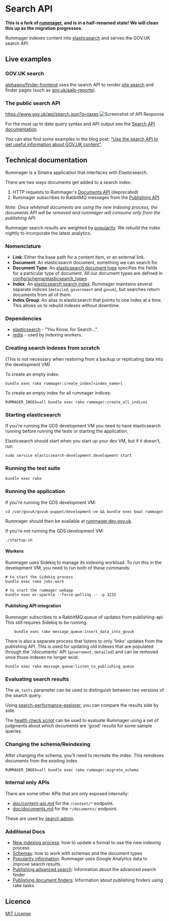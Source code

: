 # Search API

**This is a fork of [rummager](https://github.com/alphagov/rummager), and is in a half-renamed state!  We will clean this up as the migration progresses.**

Rummager indexes content into [elasticsearch](https://www.elastic.co/products/elasticsearch) and serves the GOV.UK search API.

## Live examples

### GOV.UK search
[alphagov/finder-frontend](https://github.com/alphagov/finder-frontend) uses
the search API to render [site search](https://www.gov.uk/search) and finder pages (such as [gov.uk/aaib-reports](https://www.gov.uk/aaib-reports)).

### The public search API
https://www.gov.uk/api/search.json?q=taxes
![Screenshot of API Response](doc/api-screenshot.png)

For the most up to date query syntax and API output see the [Search API documentation](https://docs.publishing.service.gov.uk/apis/search/search-api.html).

You can also find some examples in the blog post: ["Use the search API to get useful information about GOV.UK content"](https://gdsdata.blog.gov.uk/2016/05/26/use-the-search-api-to-get-useful-information-about-gov-uk-content/).

## Technical documentation

Rummager is a Sinatra application that interfaces with Elasticsearch.

There are two ways documents get added to a search index:

1. HTTP requests to Rummager's [Documents API](doc/documents.md) (deprecated)
2. Rummager subscribes to RabbitMQ messages from the
	 [Publishing API](https://github.com/alphagov/publishing-api).

*Note: Once whitehall documents are using the new indexing process, the documents API will be removed and rummager will consume only
from the publishing API.*

Rummager search results are weighted by [popularity](doc/popularity.md). We
rebuild the index nightly to incorporate the latest analytics.

### Nomenclature

- **Link**: Either the base path for a content item, or an external link.
- **Document**: An elasticsearch document, something we can search for.
- **Document Type**: An [elasticsearch document
	type](https://www.elastic.co/guide/en/elasticsearch/guide/current/mapping.html)
	specifies the fields for a particular type of document. All our document
	types are defined in
	[config/schema/elasticsearch_types](config/schema/elasticsearch_types)
- **Index**: An [elasticsearch search
	index](https://www.elastic.co/blog/what-is-an-elasticsearch-index). Rummager
	maintains several separate indices (`detailed`, `government` and `govuk`), 
	but searches return documents from all of them.
- **Index Group**: An alias in elasticsearch that points to one index at a
	time. This allows us to rebuild indexes without downtime.
  
### Dependencies

- [elasticsearch](https://github.com/elastic/elasticsearch) - "You Know, for Search...".
- [redis](https://github.com/redis/redis) - used by indexing workers.

### Creating search indexes from scratch
(This is not necessary when restoring from a backup or replicating data into the development VM)

To create an empty index:

    bundle exec rake rummager:create_index[<index_name>]

To create an empty index for all rummager indices:

    RUMMAGER_INDEX=all bundle exec rake rummager:create_all_indices

### Starting elasticsearch
If you're running the GDS development VM you need to have elasticsearch running before running the tests or starting the application.

Elasticsearch should start when you start up your dev VM, but if it doesn't, run:

	sudo service elasticsearch-development.development start

### Running the test suite

    bundle exec rake

### Running the application

If you're running the GDS development VM:

    cd /var/govuk/govuk-puppet/development-vm && bundle exec bowl rummager

Rummager should then be available at
[rummager.dev.gov.uk](http://rummager.dev.gov.uk/search.json?q=taxes).

If you're not running the GDS development VM:

    ./startup.sh

#### Workers
Rummager uses Sidekiq to manage its indexing workload. To run
this in the development VM, you need to run both of these commands:

    # to start the Sidekiq process
    bundle exec rake jobs:work

    # to start the rummager webapp
    bundle exec mr-sparkle --force-polling -- -p 3233

#### Publishing API integration
Rummager subscribes to a RabbitMQ queue of updates from publishing-api. This still requires Sidekiq to be running.

		bundle exec rake message_queue:insert_data_into_govuk

There is also a separate process that listens to only 'links' updates from the publishing API. This is used for updating old indexes that are populated through the '/documents' API (`government`, `detailed`) and can be removed once those indexes no longer exist.

    bundle exec rake message_queue:listen_to_publishing_queue


### Evaluating search results
The `ab_tests` parameter can be used to distinguish between two versions of
the search query.

Using [search-performance-explorer](https://github.com/alphagov/search-performance-explorer),
you can compare the results side by side.

The [health check script](https://github.com/alphagov/search-performance-explorer/blob/master/health-check.md)
can be used to evaluate Rummager using a set of judgments about which documents
are 'good' results for some sample queries.

### Changing the schema/Reindexing

After changing the schema, you'll need to recreate the index. This reindexes documents from the existing index.

    RUMMAGER_INDEX=all bundle exec rake rummager:migrate_schema

### Internal only APIs

There are some other APIs that are only exposed internally:

- [doc/content-api.md](doc/content-api.md) for the `/content/*` endpoint.
- [doc/documents.md](doc/documents.md) for the `*/documents/` endpoint.

These are used by [search admin](https://github.com/alphagov/search-admin/).

### Additional Docs

- [New indexing process](doc/new-indexing-process.md): how to update a format to use the new indexing process
- [Schemas](doc/schemas.md): how to work with schemas and the document types
- [Popularity information](doc/popularity.md): Rummager uses Google Analytics
	data to improve search results.
- [Publishing advanced search](doc/advanced-search.md): Information about the advanced search finder
- [Publishing document finders](doc/publishing-finders.md): Information about publishing finders using rake tasks

## Licence

[MIT License](LICENCE.txt)
